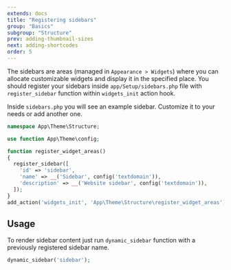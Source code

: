 ```yaml
---
extends: docs
title: "Registering sidebars"
group: "Basics"
subgroup: "Structure"
prev: adding-thumbnail-sizes
next: adding-shortcodes
order: 5
---
```


The sidebars are areas (managed in `Appearance > Widgets`) where you can allocate customizable widgets and display it in the specified place. You should register your sidebars inside `app/Setup/sidebars.php` file with `register_sidebar` function within `widgets_init` action hook.

Inside `sidebars.php` you will see an example sidebar. Customize it to your needs or add another one.

```php
namespace App\Theme\Structure;

use function App\Theme\config;

function register_widget_areas()
{
  register_sidebar([
    'id' => 'sidebar',
    'name' => __('Sidebar', config('textdomain')),
    'description' => __('Website sidebar', config('textdomain')),
  ]);
}
add_action('widgets_init', 'App\Theme\Structure\register_widget_areas');
```

## Usage

To render sidebar content just run `dynamic_sidebar` function with a previously registered sidebar name.

```php
dynamic_sidebar('sidebar');
```
